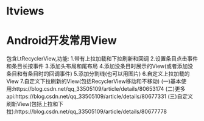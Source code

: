 # ltviews
<h1>Android开发常用View</h1>
包含LtRecyclerView,功能:
1.带有上拉加载和下拉刷新和回调
2.设置条目点击事件和条目长按事件
3.添加头布局和尾布局
4.添加没条目时展示的View(或者添加没条目和有条目时的回调事件)
5.添加分割线(也可以用图片)
6.自定义上拉加载的View
7.自定义下拉刷新的View(包括RecyclerView移动和不移动)
(一)基本使用:https://blog.csdn.net/qq_33505109/article/details/80653174
(二)更多api:https://blog.csdn.net/qq_33505109/article/details/80677331
(三)自定义刷新View(包括上拉和下拉):https://blog.csdn.net/qq_33505109/article/details/80677778
